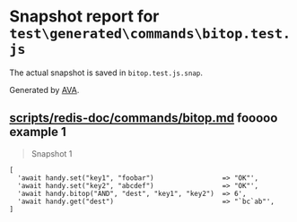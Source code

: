 # Snapshot report for `test\generated\commands\bitop.test.js`

The actual snapshot is saved in `bitop.test.js.snap`.

Generated by [AVA](https://ava.li).

## [scripts/redis-doc/commands/bitop.md](../../../../scripts/redis-doc/commands/bitop.md) fooooo example 1

> Snapshot 1

    [
      'await handy.set("key1", "foobar")                 => "OK"',
      'await handy.set("key2", "abcdef")                 => "OK"',
      'await handy.bitop("AND", "dest", "key1", "key2")  => 6',
      'await handy.get("dest")                           => "`bc`ab"',
    ]
